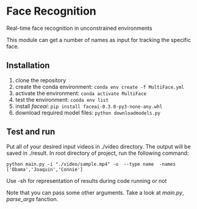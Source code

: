 # Face Recognition
Real-time face recognition in unconstrained environments


This module can get a number of names as input for tracking the specific face.

## Installation

1. clone the repository
2. create the conda environment: `conda env create -f MultiFace.yml`
3. activate the environment: `conda activate MultiFace`
4. test the environment: `conda env list`
5. install *faceai*: `pip install faceai-0.3.8-py3-none-any.whl`
6. download required model files: `python downloadmodels.py`


## Test and run
Put all of your desired input videos in ./video directory. The output will be saved in ./result. 
In root directory of project, run the following command: 
```
python main.py -i "./video/sample.mp4" -u  --type name  -names ['Obama','Joaquin','Connie']
```
Use -sh for representation of results during code running or not

Note that you can pass some other arguments. Take a look at *main.py*, *parse_args* fanction.